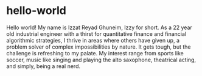 # hello-world
Hello world! My name is Izzat Reyad Ghuneim, Izzy for short. As a 22 year old industrial engineer with a thirst for quantitative finance and financial algorithmic strategies, I thrive in areas where others have given up, a problem solver of complex impossibilities by nature. It gets tough, but the challenge is refreshing to my palate. My interest range from sports like soccer, music like singing and playing the alto saxophone, theatrical acting, and simply, being a real nerd.
